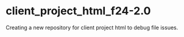 # client_project_html_f24-2.0
Creating a new repository for client project html to debug file issues. 

